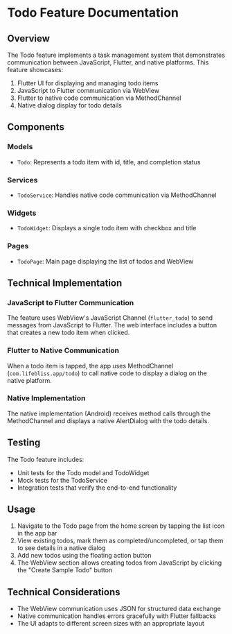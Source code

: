 # Todo Feature Documentation

## Overview
The Todo feature implements a task management system that demonstrates communication between JavaScript, Flutter, and native platforms. This feature showcases:

1. Flutter UI for displaying and managing todo items
2. JavaScript to Flutter communication via WebView
3. Flutter to native code communication via MethodChannel
4. Native dialog display for todo details

## Components

### Models
- `Todo`: Represents a todo item with id, title, and completion status

### Services
- `TodoService`: Handles native code communication via MethodChannel

### Widgets
- `TodoWidget`: Displays a single todo item with checkbox and title

### Pages
- `TodoPage`: Main page displaying the list of todos and WebView

## Technical Implementation

### JavaScript to Flutter Communication
The feature uses WebView's JavaScript Channel (`flutter_todo`) to send messages from JavaScript to Flutter. The web interface includes a button that creates a new todo item when clicked.

### Flutter to Native Communication
When a todo item is tapped, the app uses MethodChannel (`com.lifebliss.app/todo`) to call native code to display a dialog on the native platform.

### Native Implementation
The native implementation (Android) receives method calls through the MethodChannel and displays a native AlertDialog with the todo details.

## Testing
The Todo feature includes:
- Unit tests for the Todo model and TodoWidget
- Mock tests for the TodoService
- Integration tests that verify the end-to-end functionality

## Usage
1. Navigate to the Todo page from the home screen by tapping the list icon in the app bar
2. View existing todos, mark them as completed/uncompleted, or tap them to see details in a native dialog
3. Add new todos using the floating action button
4. The WebView section allows creating todos from JavaScript by clicking the "Create Sample Todo" button

## Technical Considerations
- The WebView communication uses JSON for structured data exchange
- Native communication handles errors gracefully with Flutter fallbacks
- The UI adapts to different screen sizes with an appropriate layout 